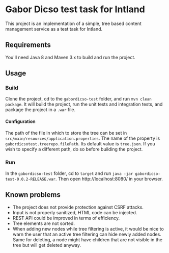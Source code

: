 # Gabor Dicso test task for Intland
This project is an implementation of a simple, tree based content management service as a test task for Intland.
## Requirements
You'll need Java 8 and Maven 3.x to build and run the project.
## Usage
### Build
Clone the project, cd to the `gabordicso-test` folder, and run `mvn clean package`. It will build the project, run the unit tests and integration tests, and package the project in a `.war` file.
#### Configuration
The path of the file in which to store the tree can be set in `src/main/resources/application.properties`. The name of the property is `gabordicsotest.treerepo.filePath`. Its default value is `tree.json`. If you wish to specify a different path, do so before building the project.
### Run
In the `gabordicso-test` folder, cd to `target` and run `java -jar gabordicso-test-0.0.2-RELEASE.war`. Then open http://localhost:8080/ in your browser.
## Known problems
- The project does not provide protection against CSRF attacks.
- Input is not properly sanitized, HTML code can be injected.
- REST API could be improved in terms of efficiency.
- Tree elements are not sorted.
- When adding new nodes while tree filtering is active, it would be nice to warn the user that an active tree filtering can hide newly added nodes. Same for deleting, a node might have children that are not visible in the tree but will get deleted anyway.
